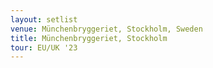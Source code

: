 ```yaml
---
layout: setlist
venue: Münchenbryggeriet, Stockholm, Sweden
title: Münchenbryggeriet, Stockholm
tour: EU/UK '23
---
```

